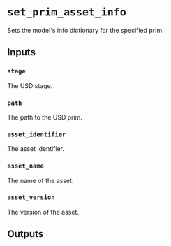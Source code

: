 # `set_prim_asset_info`

Sets the model's info dictionary for the specified prim.

## Inputs

### `stage`
The USD stage. 

### `path`
The path to the USD prim. 

### `asset_identifier`
The asset identifier. 

### `asset_name`
The name of the asset. 

### `asset_version`
The version of the asset. 


## Outputs
